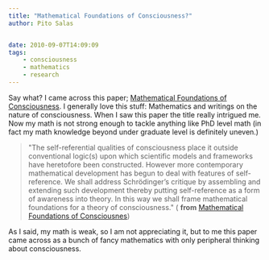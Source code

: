 ```yaml
---
title: "Mathematical Foundations of Consciousness?"
author: Pito Salas


date: 2010-09-07T14:09:09
tags:
    - consciousness
    - mathematics
    - research
---
```




Say what? I came across this paper; [Mathematical Foundations of
Consciousness](<http://arxiv.org/pdf/0810.4339>). I generally love this stuff:
Mathematics and writings on the nature of consciousness. When I saw this paper
the title really intrigued me. Now my math is not strong enough to tackle
anything like PhD level math (in fact my math knowledge beyond under graduate
level is definitely uneven.)

> "The self-referential qualities of consciousness place it outside
> conventional logic(s) upon which scientific models and frameworks have
> heretofore been constructed. However more contemporary mathematical
> development has begun to deal with features of self-reference. We shall
> address Schrödinger’s critique by assembling and extending such development
> thereby putting self-reference as a form of awareness into theory. In this
> way we shall frame mathematical foundations for a theory of consciousness."
> ( **from** [Mathematical Foundations of
> Consciousnes](<http://arxiv.org/pdf/0810.4339>))

As I said, my math is weak, so I am not appreciating it, but to me this paper
came across as a bunch of fancy mathematics with only peripheral thinking
about consciousness.


